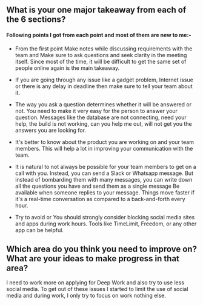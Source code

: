 ## What is your one major takeaway from each of the 6 sections?

#### Following points I got from each point and most of them are new to me:-

* From the first point Make notes while discussing requirements with the team and Make sure to ask questions and seek clarity in the meeting itself. Since most of the time, it will be difficult to get the same set of people online again is the main takeaway.

* If you are going through any issue like a gadget problem, Internet issue or there is any delay in deadline then make sure to tell your team about it.

* The way you ask a question determines whether it will be answered or not. You need to make it very easy for the person to answer your question. Messages like the database are not connecting, need your help, the build is not working, can you help me out, will not get you the answers you are looking for.

* It's better to know about the product you are working on and your team members. This will help a lot in improving your communication with the team.

* It is natural to not always be possible for your team members to get on a call with you. Instead, you can send a Slack or Whatsapp message. But instead of bombarding them with many messages, you can write down all the questions you have and send them as a single message
Be available when someone replies to your message. Things move faster if it's a real-time conversation as compared to a back-and-forth every hour.

* Try to avoid or You should strongly consider blocking social media sites and apps during work hours. Tools like TimeLimit, Freedom, or any other app can be helpful. 


## Which area do you think you need to improve on? What are your ideas to make progress in that area?

 I need to work more on applying for Deep Work and also try to use less social media. To get out of these issues I started to limit the use of social media and during work, I only try to focus on work nothing else.
